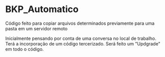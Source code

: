 # BKP_Automatico
Código feito para copiar arquivos determinados previamente para uma pasta em um servidor remoto


Inicialmente pensando por conta de uma conversa no local de trabalho.
Terá a incorporação de um código tercerizado.
Será feito um "Updgrade" em todo o código.
